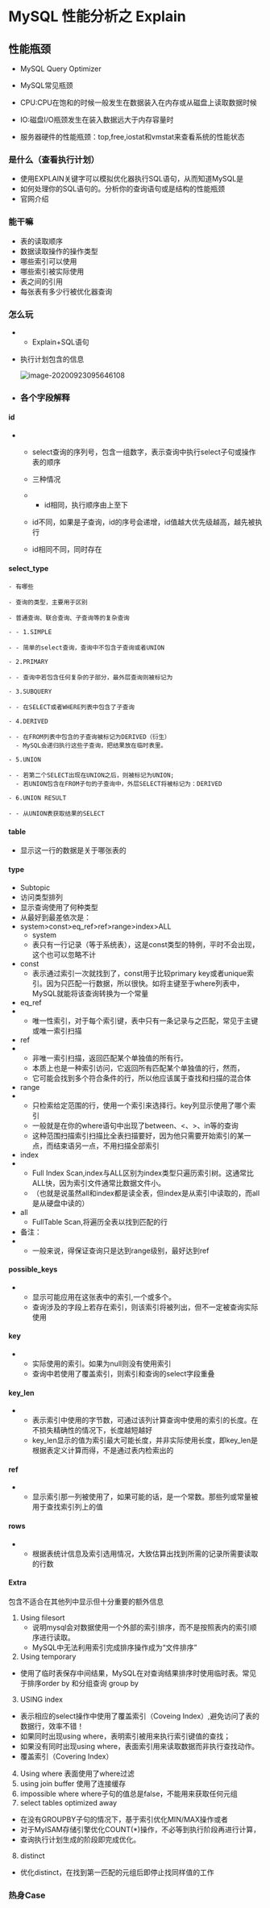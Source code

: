 # MySQL 性能分析之 Explain

##  性能瓶颈

  - MySQL Query Optimizer

  - MySQL常见瓶颈
  - CPU:CPU在饱和的时候一般发生在数据装入在内存或从磁盘上读取数据时候
  - IO:磁盘I/O瓶颈发生在装入数据远大于内存容量时
  - 服务器硬件的性能瓶颈：top,free,iostat和vmstat来查看系统的性能状态



### 是什么（查看执行计划）

  - 使用EXPLAIN关键字可以模拟优化器执行SQL语句，从而知道MySQL是
  - 如何处理你的SQL语句的。分析你的查询语句或是结构的性能瓶颈
  - 官网介绍

### 能干嘛

  - 表的读取顺序
  - 数据读取操作的操作类型
  - 哪些索引可以使用
  - 哪些索引被实际使用
  - 表之间的引用
  - 每张表有多少行被优化器查询

### 怎么玩

  - - Explain+SQL语句

  - 执行计划包含的信息

    ![image-20200923095646108](https://tva1.sinaimg.cn/large/007S8ZIlgy1gj0cnomakpj31do030whi.jpg)

  - ### 各个字段解释

#### id

  - - select查询的序列号，包含一组数字，表示查询中执行select子句或操作表的顺序
    
    - 三种情况
    
    - - id相同，执行顺序由上至下
    - id不同，如果是子查询，id的序号会递增，id值越大优先级越高，越先被执行
    - id相同不同，同时存在

#### select_type

    - 有哪些
      
    - 查询的类型，主要用于区别
      
    - 普通查询、联合查询、子查询等的复杂查询
      
    - - 1.SIMPLE
      
    - - 简单的select查询，查询中不包含子查询或者UNION
      
    - 2.PRIMARY
      
    - - 查询中若包含任何复杂的子部分，最外层查询则被标记为
      
    - 3.SUBQUERY
      
    - - 在SELECT或者WHERE列表中包含了子查询
      
    - 4.DERIVED
      
    - - 在FROM列表中包含的子查询被标记为DERIVED（衍生）
      - MySQL会递归执行这些子查询，把结果放在临时表里。
      
    - 5.UNION
      
    - - 若第二个SELECT出现在UNION之后，则被标记为UNION;
      - 若UNION包含在FROM子句的子查询中，外层SELECT将被标记为：DERIVED
      
    - 6.UNION RESULT
      
    - - 从UNION表获取结果的SELECT

#### table

  - 显示这一行的数据是关于哪张表的

#### type

- Subtopic
- 访问类型排列
- 显示查询使用了何种类型
- 从最好到最差依次是：
- system>const>eq_ref>ref>range>index>ALL
  - system
  - 表只有一行记录（等于系统表），这是const类型的特例，平时不会出现，这个也可以忽略不计
- const
  - 表示通过索引一次就找到了，const用于比较primary key或者unique索引。因为只匹配一行数据，所以很快。如将主键至于where列表中，MySQL就能将该查询转换为一个常量
- eq_ref
- - 唯一性索引，对于每个索引键，表中只有一条记录与之匹配，常见于主键或唯一索引扫描
- ref
- - 非唯一索引扫描，返回匹配某个单独值的所有行。
  - 本质上也是一种索引访问，它返回所有匹配某个单独值的行，然而，
  - 它可能会找到多个符合条件的行，所以他应该属于查找和扫描的混合体
- range
- - 只检索给定范围的行，使用一个索引来选择行。key列显示使用了哪个索引
  - 一般就是在你的where语句中出现了between、<、>、in等的查询
  - 这种范围扫描索引扫描比全表扫描要好，因为他只需要开始索引的某一点，而结束语另一点，不用扫描全部索引
- index
- - Full Index Scan,index与ALL区别为index类型只遍历索引树。这通常比ALL快，因为索引文件通常比数据文件小。
  - （也就是说虽然all和index都是读全表，但index是从索引中读取的，而all是从硬盘中读的）
- all
  - FullTable Scan,将遍历全表以找到匹配的行
- 备注：
- - 一般来说，得保证查询只是达到range级别，最好达到ref

#### possible_keys

  - - 显示可能应用在这张表中的索引,一个或多个。
    - 查询涉及的字段上若存在索引，则该索引将被列出，但不一定被查询实际使用

#### key

  - - 实际使用的索引。如果为null则没有使用索引
    - 查询中若使用了覆盖索引，则索引和查询的select字段重叠

#### key_len

  - - 表示索引中使用的字节数，可通过该列计算查询中使用的索引的长度。在不损失精确性的情况下，长度越短越好
    - key_len显示的值为索引最大可能长度，并非实际使用长度，即key_len是根据表定义计算而得，不是通过表内检索出的

#### ref

  - - 显示索引那一列被使用了，如果可能的话，是一个常数。那些列或常量被用于查找索引列上的值

#### rows

  - - 根据表统计信息及索引选用情况，大致估算出找到所需的记录所需要读取的行数

#### Extra

包含不适合在其他列中显示但十分重要的额外信息

1. Using filesort
   - 说明mysql会对数据使用一个外部的索引排序，而不是按照表内的索引顺序进行读取。
   - MySQL中无法利用索引完成排序操作成为“文件排序”
2. Using temporary
  - 使用了临时表保存中间结果，MySQL在对查询结果排序时使用临时表。常见于排序order by 和分组查询 group by
3. USING index
  - 表示相应的select操作中使用了覆盖索引（Coveing Index）,避免访问了表的数据行，效率不错！
   - 如果同时出现using where，表明索引被用来执行索引键值的查找；
   - 如果没有同时出现using where，表面索引用来读取数据而非执行查找动作。
   - 覆盖索引（Covering Index）
4. Using where 表面使用了where过滤
5. using join buffer 使用了连接缓存
6. impossible where where子句的值总是false，不能用来获取任何元组
7. select tables optimized away
  - 在没有GROUPBY子句的情况下，基于索引优化MIN/MAX操作或者
  - 对于MyISAM存储引擎优化COUNT(*)操作，不必等到执行阶段再进行计算，
  - 查询执行计划生成的阶段即完成优化。

8. distinct
  - 优化distinct，在找到第一匹配的元组后即停止找同样值的工作

### 热身Case